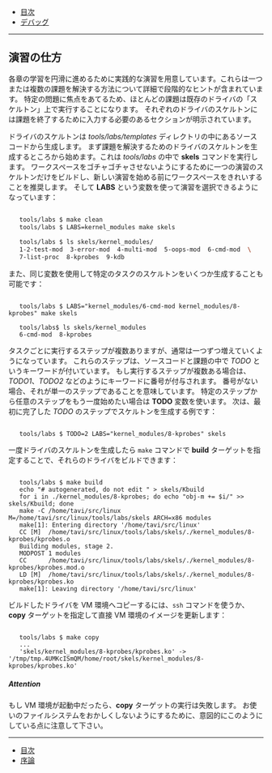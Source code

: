 * [目次](/README.md#目次index)
* [デバッグ](/debugging.rst.md#デバッグ)

---

## 演習の仕方

各章の学習を円滑に進めるために実践的な演習を用意しています。これらは一つまたは複数の課題を解決する方法について詳細で段階的なヒントが含まれています。
特定の問題に焦点をあてるため、ほとんどの課題は既存のドライバの「スケルトン」上で実行することになります。
それぞれのドライバのスケルトンには課題を終了するために入力する必要のあるセクションが明示されています。

ドライバのスケルトンは *tools/labs/templates* ディレクトリの中にあるソースコードから生成します。
まず課題を解決するためのドライバのスケルトンを生成するところから始めます。これは *tools/labs* の中で **skels** コマンドを実行します。
ワークスペースをゴチャゴチャさせないようにするために一つの演習のスケルトンだけをビルドし、新しい演習を始める前にワークスペースをきれいすることを推奨します。
そして **LABS** という変数を使って演習を選択できるようになっています：

```bash

   tools/labs $ make clean
   tools/labs $ LABS=kernel_modules make skels
		
   tools/labs $ ls skels/kernel_modules/
   1-2-test-mod  3-error-mod  4-multi-mod  5-oops-mod  6-cmd-mod  \
   7-list-proc  8-kprobes  9-kdb

```

また、同じ変数を使用して特定のタスクのスケルトンをいくつか生成することも可能です：

```shell

   tools/labs $ LABS="kernel_modules/6-cmd-mod kernel_modules/8-kprobes" make skels
		
   tools/labs$ ls skels/kernel_modules
   6-cmd-mod  8-kprobes
```
タスクごとに実行するステップが複数ありますが、通常は一つずつ増えていくようになっています。
これらのステップは、ソースコードと課題の中で *TODO* というキーワードが付いています。
もし実行するステップが複数ある場合は、 *TODO1*、*TODO2* などのようにキーワードに番号が付与されます。
番号がない場合、それが単一のステップであることを意味しています。
特定のステップから任意のステップをもう一度始めたい場合は **TODO** 変数を使います。
次は、最初に完了した *TODO* のステップでスケルトンを生成する例です：

```shell

   tools/labs $ TODO=2 LABS="kernel_modules/8-kprobes" skels

```

一度ドライバのスケルトンを生成したら ``make`` コマンドで **build** ターゲットを指定することで、それらのドライバをビルドできます：

```shell

   tools/labs $ make build
   echo "# autogenerated, do not edit " > skels/Kbuild
   for i in ./kernel_modules/8-kprobes; do echo "obj-m += $i/" >> skels/Kbuild; done
   make -C /home/tavi/src/linux M=/home/tavi/src/linux/tools/labs/skels ARCH=x86 modules
   make[1]: Entering directory '/home/tavi/src/linux'
   CC [M]  /home/tavi/src/linux/tools/labs/skels/./kernel_modules/8-kprobes/kprobes.o
   Building modules, stage 2.
   MODPOST 1 modules
   CC      /home/tavi/src/linux/tools/labs/skels/./kernel_modules/8-kprobes/kprobes.mod.o
   LD [M]  /home/tavi/src/linux/tools/labs/skels/./kernel_modules/8-kprobes/kprobes.ko
   make[1]: Leaving directory '/home/tavi/src/linux'
```

ビルドしたドライバを VM 環境へコピーするには、``ssh`` コマンドを使うか、**copy** ターゲットを指定して直接 VM 環境のイメージを更新します：

```shell

   tools/labs $ make copy
   ...
   'skels/kernel_modules/8-kprobes/kprobes.ko' -> '/tmp/tmp.4UMKcISmQM/home/root/skels/kernel_modules/8-kprobes/kprobes.ko'

```
   
##### Attention

もし VM 環境が起動中だったら、**copy** ターゲットの実行は失敗します。
お使いのファイルシステムをおかしくしないようにするために、意図的にこのようにしている点に注意して下さい。


---

* [目次](/README.md#目次index)
* [序論](/introduction.rst.md#序論)
